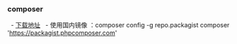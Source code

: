 ### composer

   - [下载地址](https://getcomposer.org/download/)
   - 使用国内镜像 ：composer config -g repo.packagist composer 'https://packagist.phpcomposer.com'